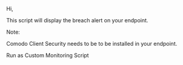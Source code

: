 Hi,

This script will display the breach alert on your endpoint.

Note:

Comodo Client Security needs to be to be installed in your endpoint.

Run as Custom Monitoring Script